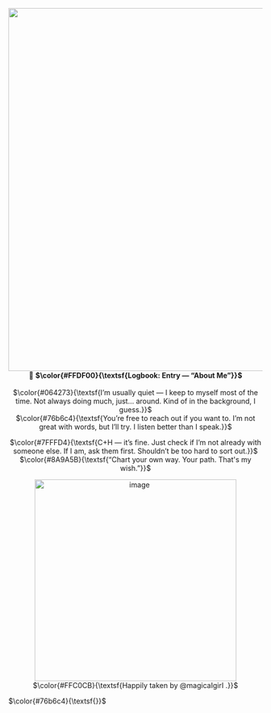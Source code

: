 <p align="center">
<img width="1800" height="720" alt="image" src="https://github.com/user-attachments/assets/81e82462-f95c-4d35-ba90-f730c8a10427" />
📖 <strong>$\color{#FFDF00}{\textsf{Logbook: Entry — “About Me”}}$</strong><br><br>
$\color{#064273}{\textsf{I’m usually quiet — I keep to myself most of the time. Not always doing much, just… around. Kind of in the background, I guess.}}$<br>
$\color{#76b6c4}{\textsf{You’re free to reach out if you want to. I’m not great with words, but I’ll try. I listen better than I speak.}}$</p>
<p align="center">
$\color{#7FFFD4}{\textsf{C+H — it’s fine. Just check if I’m not already with someone else. If I am, ask them first. Shouldn’t be too hard to sort out.}}$
$\color{#8A9A5B}{\textsf{“Chart your own way. Your path. That's my wish.”}}$

<p align="center">
<img width="400" height="400" alt="image" src="https://github.com/user-attachments/assets/45b32e87-434a-4d23-97f7-a6fe2da484c2" />
$\color{#FFC0CB}{\textsf{Happily taken by @magicaIgirI .}}$

$\color{#76b6c4}{\textsf{}}$
